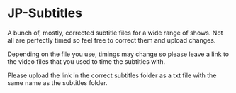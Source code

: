 # JP-Subtitles
A bunch of, mostly, corrected subtitle files for a wide range of shows. Not all are perfectly timed so feel free to correct them and upload changes. 

Depending on the file you use, timings may change so please leave a link to the video files that you used to time the subtitles with. 

Please upload the link in the correct subtitles folder as a txt file with the same name as the subtitles folder.
